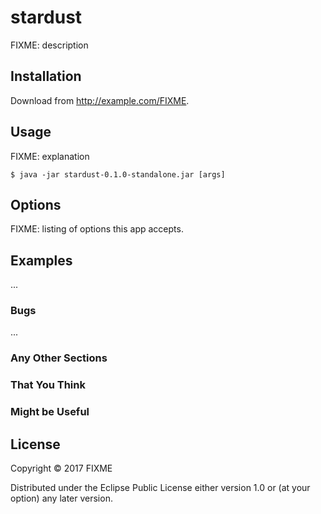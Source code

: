 # stardust

FIXME: description

## Installation

Download from http://example.com/FIXME.

## Usage

FIXME: explanation

    $ java -jar stardust-0.1.0-standalone.jar [args]

## Options

FIXME: listing of options this app accepts.

## Examples

...

### Bugs

...

### Any Other Sections
### That You Think
### Might be Useful

## License

Copyright © 2017 FIXME

Distributed under the Eclipse Public License either version 1.0 or (at
your option) any later version.
